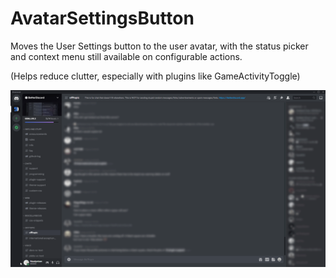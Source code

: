 # AvatarSettingsButton
Moves the User Settings button to the user avatar, with the status picker and context menu still available on configurable actions. 

(Helps reduce clutter, especially with plugins like GameActivityToggle)

![preview](./assets/preview.gif)